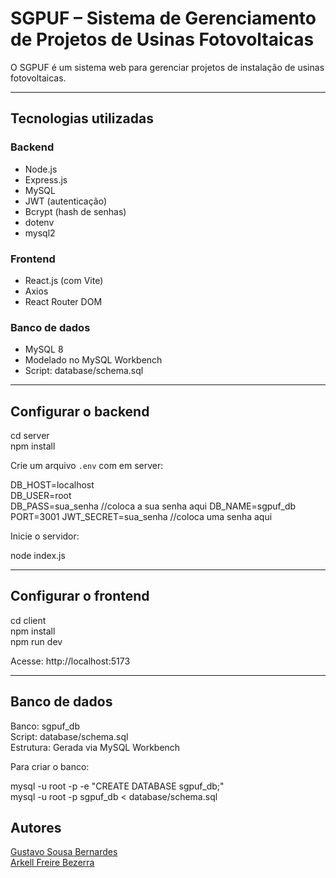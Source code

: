 # SGPUF – Sistema de Gerenciamento de Projetos de Usinas Fotovoltaicas

O SGPUF é um sistema web para gerenciar projetos de instalação de usinas fotovoltaicas.

---

## Tecnologias utilizadas

### Backend

- Node.js
- Express.js
- MySQL
- JWT (autenticação)
- Bcrypt (hash de senhas)
- dotenv
- mysql2

### Frontend

- React.js (com Vite)
- Axios
- React Router DOM

### Banco de dados

- MySQL 8
- Modelado no MySQL Workbench
- Script: database/schema.sql

---

## Configurar o backend

cd server  
npm install

Crie um arquivo `.env` com em server:

DB_HOST=localhost  
DB_USER=root  
DB_PASS=sua_senha //coloca a sua senha aqui
DB_NAME=sgpuf_db  
PORT=3001
JWT_SECRET=sua_senha //coloca uma senha aqui

Inicie o servidor:

node index.js

---

## Configurar o frontend

cd client  
npm install  
npm run dev

Acesse: http://localhost:5173

---

## Banco de dados

Banco: sgpuf_db  
Script: database/schema.sql  
Estrutura: Gerada via MySQL Workbench

Para criar o banco:

mysql -u root -p -e "CREATE DATABASE sgpuf_db;"  
mysql -u root -p sgpuf_db < database/schema.sql

## Autores

<a href="https://github.com/Gustavobiz">Gustavo Sousa Bernardes</a><br>
<a href="https://github.com/ElonArkel">Arkell Freire Bezerra</a><br>
